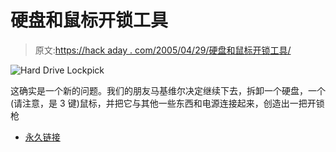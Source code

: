 # 硬盘和鼠标开锁工具

> 原文:[https://hack aday . com/2005/04/29/硬盘和鼠标开锁工具/](https://hackaday.com/2005/04/29/hard-drive-and-mouse-lockpick/)

![Hard Drive Lockpick](img/f3da48a2f8688d6bf6d41971fc778d42.png)

这确实是一个新的问题。我们的朋友马基维尔决定继续下去，拆卸一个硬盘，一个(请注意，是 3 键)鼠标，并把它与其他一些东西和电源连接起来，创造出一把开锁枪

*   [永久链接](http://www.sorgonet.com/security/hdlockpicking/)
